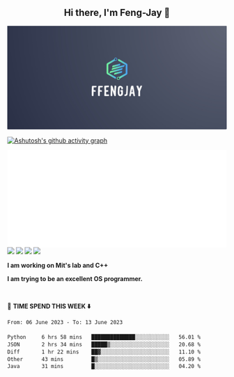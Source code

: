 <h2 align="center"> Hi there, I'm Feng-Jay 👋 </h2>  

![](https://github.com/Feng-Jay/DataStruct/blob/master/Image/1.png)  

[![Ashutosh's github activity graph](https://activity-graph.herokuapp.com/graph?username=Feng-Jay&theme=github)](https://github.com/ashutosh00710/github-readme-activity-graph)



<img src='/metrics.plugin.achievements.compact.svg' align='right' />

![](https://visitor-badge.glitch.me/badge?page_id=Feng-Jay.readme)
![](https://img.shields.io/badge/Concentrate-Cpp-blue)
![](https://img.shields.io/badge/Rust-primer-orange)
![](https://img.shields.io/badge/Target-OS-9cf)  

<p align="left"><b>
I am working on Mit's lab and C++

I am trying to be an excellent OS programmer. 
</b></p>
<!-- ![Achievement]() -->

<!-- <img align="right" src="https://github-readme-stats.vercel.app/api?username=Feng-Jay&show_icons=true&icon_color=CE1D2D&text_color=718096&bg_color=ffffff&hide_title=true" /> -->
<!-- ![Calendar]() -->
<!-- <img src='/metrics.plugin.isocalendar.fullyear.svg' align='center' />   -->
<!-- 
<img src='metrics.plugin.stargazers.svg' align='right' width='200' height='200'> -->

&emsp;

<!-- ![Metrics](/github-metrics.svg) -->

📘 **TIME SPEND THIS WEEK ⬇️**
<!--START_SECTION:waka-->

```txt
From: 06 June 2023 - To: 13 June 2023

Python     6 hrs 58 mins   ██████████████░░░░░░░░░░░   56.01 %
JSON       2 hrs 34 mins   █████▒░░░░░░░░░░░░░░░░░░░   20.68 %
Diff       1 hr 22 mins    ██▓░░░░░░░░░░░░░░░░░░░░░░   11.10 %
Other      43 mins         █▒░░░░░░░░░░░░░░░░░░░░░░░   05.89 %
Java       31 mins         █░░░░░░░░░░░░░░░░░░░░░░░░   04.20 %
```

<!--END_SECTION:waka-->
